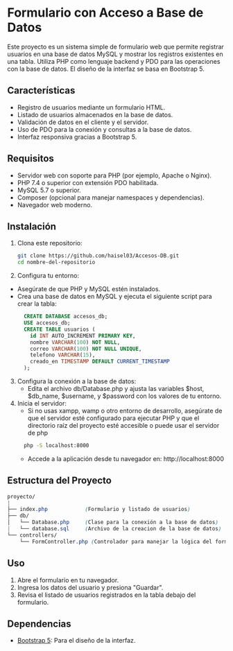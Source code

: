 # Formulario con Acceso a Base de Datos

Este proyecto es un sistema simple de formulario web que permite registrar usuarios en una base de datos MySQL y mostrar los registros existentes en una tabla. Utiliza PHP como lenguaje backend y PDO para las operaciones con la base de datos. El diseño de la interfaz se basa en Bootstrap 5.

## Características
- Registro de usuarios mediante un formulario HTML.
- Listado de usuarios almacenados en la base de datos.
- Validación de datos en el cliente y el servidor.
- Uso de PDO para la conexión y consultas a la base de datos.
- Interfaz responsiva gracias a Bootstrap 5.

## Requisitos
- Servidor web con soporte para PHP (por ejemplo, Apache o Nginx).
- PHP 7.4 o superior con extensión PDO habilitada.
- MySQL 5.7 o superior.
- Composer (opcional para manejar namespaces y dependencias).
- Navegador web moderno.

## Instalación
1. Clona este repositorio:
   ```bash
   git clone https://github.com/haisel03/Accesos-DB.git
   cd nombre-del-repositorio
2. Configura tu entorno:
  - Asegúrate de que PHP y MySQL estén instalados.
  - Crea una base de datos en MySQL y ejecuta el siguiente script para crear la tabla:
    ```sql
      CREATE DATABASE accesos_db;
      USE accesos_db;
      CREATE TABLE usuarios (
        id INT AUTO_INCREMENT PRIMARY KEY,
        nombre VARCHAR(100) NOT NULL,
        correo VARCHAR(100) NOT NULL UNIQUE,
        telefono VARCHAR(15),
        creado_en TIMESTAMP DEFAULT CURRENT_TIMESTAMP
      );
    ```
3. Configura la conexión a la base de datos:
   - Edita el archivo db/Database.php y ajusta las variables $host, $db_name, $username, y $password con los valores de tu entorno.
4. Inicia el servidor:
   - Si no usas xampp, wamp o otro entorno de desarrollo, asegúrate de que el servidor esté configurado
   para ejecutar PHP y que el directorio raíz del proyecto esté accesible o puede usar el servidor de php 
    ```bash
      php -S localhost:8000
    ```
   - Accede a la aplicación desde tu navegador en: http://localhost:8000

## Estructura del Proyecto
```scss
proyecto/
|
├── index.php            (Formulario y listado de usuarios)
├── db/
│   └── Database.php     (Clase para la conexión a la base de datos)
|   └── database.sql     (Archivo de la creacion de la base de datos) 
└── controllers/
    └── FormController.php (Controlador para manejar la lógica del formulario)
```
## Uso
1. Abre el formulario en tu navegador.
2. Ingresa los datos del usuario y presiona "Guardar".
3. Revisa el listado de usuarios registrados en la tabla debajo del formulario.

## Dependencias
-  [Bootstrap 5](https://getbootstrap.com/): Para el diseño de la interfaz.

